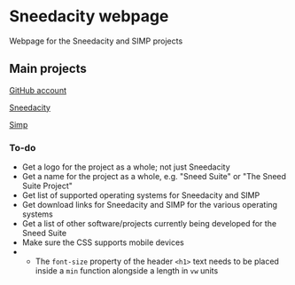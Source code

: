 # Sneedacity webpage

Webpage for the Sneedacity and SIMP projects

## Main projects

[GitHub account](https://github.com/Sneeds-Feed-and-Seed)

[Sneedacity](https://github.com/Sneeds-Feed-and-Seed/sneedacity)

[Simp](https://github.com/Sneeds-Feed-and-Seed/SIMP)

### To-do

* Get a logo for the project as a whole; not just Sneedacity
* Get a name for the project as a whole, e.g. "Sneed Suite" or "The Sneed Suite Project"
* Get list of supported operating systems for Sneedacity and SIMP
* Get download links for Sneedacity and SIMP for the various operating systems
* Get a list of other software/projects currently being developed for the Sneed Suite
* Make sure the CSS supports mobile devices
* * The `font-size` property of the header `<h1>` text needs to be placed inside a `min` function alongside a length in `vw` units
